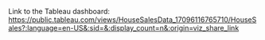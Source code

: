 Link to the Tableau dashboard: https://public.tableau.com/views/HouseSalesData_17096116765710/HouseSales?:language=en-US&:sid=&:display_count=n&:origin=viz_share_link
